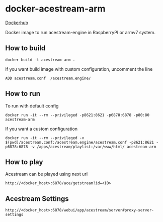 # docker-acestream-arm

[Dockerhub](https://hub.docker.com/r/danielchc/acestream-arm)

Docker image to run acestream-engine in RaspberryPI or armv7 system.

## How to build
```
docker build -t acestream-arm .
```
If you want build image with custom configuration, uncomment the line 
```
ADD acestream.conf  /acestream.engine/
```


## How to run
To run with default config
```
docker run -it --rm --privileged -p8621:8621 -p6878:6878 -p80:80 acestream-arm
```
If you want a custom configuration
```
docker run -it --rm --privileged -v $(pwd)/acestream.conf:/acestream.engine/acestream.conf -p8621:8621 -p6878:6878 -v /apps/acestream/playlist:/var/www/html/ acestream-arm
```

## How to play
Acestream can be played using next url
```
http://<docker_host>:6878/ace/getstream?id=<ID>
```

## Acestream Settings
```
http://<docker_host>:6878/webui/app/acestream/server#proxy-server-settings
```

